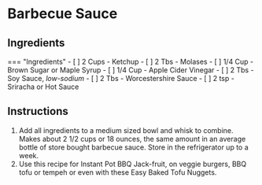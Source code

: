 # Barbecue Sauce

## Ingredients
=== "Ingredients"
    - [ ] 2 Cups - Ketchup
    - [ ] 2 Tbs - Molases
    - [ ] 1/4 Cup - Brown Sugar or Maple Syrup
    - [ ] 1/4 Cup - Apple Cider Vinegar
    - [ ] 2 Tbs - Soy Sauce, *low-sodium*
    - [ ] 2 Tbs - Worcestershire Sauce
    - [ ] 2 tsp - Sriracha or Hot Sauce

## Instructions
1. Add all ingredients to a medium sized bowl and whisk to combine. Makes about 2 1/2 cups or 18 ounces, the same amount in an average bottle of store bought barbecue sauce. Store in the refrigerator up to a week.
2. Use this recipe for Instant Pot BBQ Jack-fruit, on veggie burgers, BBQ tofu or tempeh or even with these Easy Baked Tofu Nuggets.
